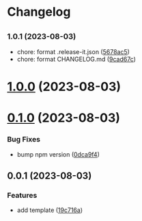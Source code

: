 # Changelog

## <small>1.0.1 (2023-08-03)</small>

- chore: format .release-it.json ([5678ac5](https://github.com/taiga-family/ci/commit/5678ac5))
- chore: format CHANGELOG.md ([9cad67c](https://github.com/taiga-family/ci/commit/9cad67c))

# [1.0.0](https://github.com/taiga-family/ci/compare/0.1.0...1.0.0) (2023-08-03)

# [0.1.0](https://github.com/taiga-family/ci/compare/0.0.1...0.1.0) (2023-08-03)

### Bug Fixes

- bump npm version ([0dca9f4](https://github.com/taiga-family/ci/commit/0dca9f4e750f9e3f51b5cf1378bf42ac22373dbc))

## 0.0.1 (2023-08-03)

### Features

- add template ([19c716a](https://github.com/taiga-family/ci/commit/19c716a62646f0923159a58a96a985533bc255a4))
